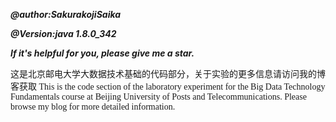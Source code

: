 ***@author:SakurakojiSaika***  

***@Version:java 1.8.0_342***  

***If it's helpful for you, please give me a star.***


<font face="华文行楷">
这是北京邮电大学大数据技术基础的代码部分，关于实验的更多信息请访问我的博客获取  
</font>

<font face="Consolas">
This is the code section of the laboratory experiment for the Big Data Technology Fundamentals course at Beijing University of Posts and Telecommunications. Please browse my blog for more detailed information.
</font>
